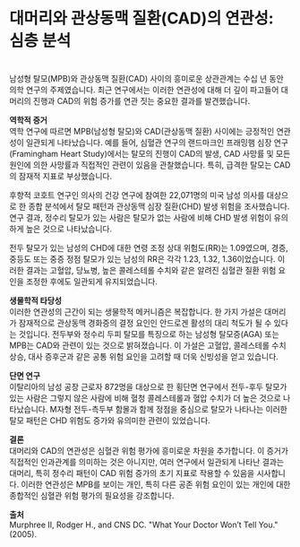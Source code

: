
# 대머리와 관상동맥 질환(CAD)의 연관성: 심층 분석  
　   
남성형 탈모(MPB)와 관상동맥 질환(CAD) 사이의 흥미로운 상관관계는 수십 년 동안 의학 연구의 주제였습니다. 최근 연구에서는 이러한 연관성에 대해 더 깊이 파고들어 대머리의 진행과 CAD의 위험 증가를 연관 짓는 중요한 결과를 발견했습니다.

**역학적 증거**     
역학 연구에 따르면 MPB(남성형 탈모)와 CAD(관상동맥 질환) 사이에는 긍정적인 연관성이 일관되게 나타났습니다. 예를 들어, 심혈관 연구의 랜드마크인 프래밍햄 심장 연구(Framingham Heart Study)에서는 탈모의 진행이 CAD의 발생, CAD 사망률 및 모든 원인에 의한 사망률과 직접적인 관련이 있음을 관찰했습니다. 특히, 급격한 탈모는 CAD의 잠재적 지표로 부상했습니다.

후향적 코호트 연구인 의사의 건강 연구에 참여한 22,071명의 미국 남성 의사를 대상으로 한 종합 분석에서 탈모 패턴과 관상동맥 심장 질환(CHD) 발생 위험을 조사했습니다. 연구 결과, 정수리 탈모가 있는 사람은 탈모가 없는 사람에 비해 CHD 발생 위험이 유의하게 높은 것으로 나타났습니다. 

전두 탈모가 있는 남성의 CHD에 대한 연령 조정 상대 위험도(RR)는 1.09였으며, 경증, 중등도 또는 중증 정점 탈모가 있는 남성의 RR은 각각 1.23, 1.32, 1.36이었습니다. 이러한 결과는 고혈압, 당뇨병, 높은 콜레스테롤 수치와 같은 알려진 심혈관 질환 위험 요인을 조정한 후에도 일관되게 유지되었습니다.

**생물학적 타당성**    
이러한 연관성의 근간이 되는 생물학적 메커니즘은 복잡합니다. 한 가지 가설은 대머리가 잠재적으로 관상동맥 경화증의 결정 요인인 안드로겐 활성의 대리 척도가 될 수 있다는 것입니다. 전두부와 정수리 두피 탈모를 특징으로 하는 남성형 탈모증(AGA) 또는 MPB는 CAD와 관련이 있는 것으로 밝혀졌습니다. 이 가설은 고혈압, 콜레스테롤 수치 상승, 대사 증후군과 같은 공통 위험 요인을 고려할 때 더욱 신빙성을 얻고 있습니다.

**단면 연구**    
이탈리아의 남성 공장 근로자 872명을 대상으로 한 횡단면 연구에서 전두-후두 탈모가 있는 사람은 그렇지 않은 사람에 비해 혈청 콜레스테롤과 혈압 수치가 더 높은 것으로 나타났습니다. M자형 전두-측두부 함몰과 함께 정점을 중심으로 탈모가 나타나는 이러한 탈모 패턴은 CHD 위험도 증가와 유의미한 관련이 있었습니다.

**결론**    
대머리와 CAD의 연관성은 심혈관 위험 평가에 흥미로운 차원을 추가합니다. 이 증거가 직접적인 인과관계를 의미하는 것은 아니지만, 여러 연구에서 일관되게 나타난 결과는 대머리, 특히 정수리 패턴이 CAD 위험 증가의 초기 지표로 작용할 수 있음을 시사합니다. 이러한 연관성은 MPB를 보이는 개인, 특히 다른 공존 위험 요인이 있는 개인에 대한 종합적인 심혈관 위험 평가의 필요성을 강조합니다.

**출처**    
Murphree II, Rodger H., and CNS DC. "What Your Doctor Won’t Tell You." (2005).

<!--stackedit_data:
eyJoaXN0b3J5IjpbNjc1NTc2OTExLC0xODczNDkxMjM0XX0=
-->